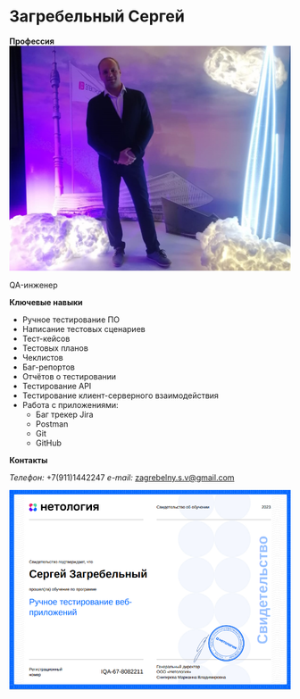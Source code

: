 # Загребельный Сергей

**Профессия**
![](Аватарка.jpg)

QA-инженер

**Ключевые навыки**

- Ручное тестирование ПО
 - Написание тестовых сценариев
 - Тест-кейсов
 - Тестовых планов
 - Чеклистов
 - Баг-репортов
 - Отчётов о тестировании
 - Тестирование API
 - Тестирование клиент-серверного взаимодействия
- Работа с приложениями:
   - Баг трекер Jira
   - Postman
   - Git
   - GitHub

**Контакты**

*Телефон:* +7(911)1442247
*e-mail:*  zagrebelny.s.v@gmail.com

![](certificate.png)
